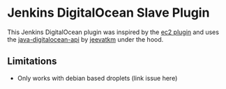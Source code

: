 Jenkins DigitalOcean Slave Plugin
=================================

This Jenkins DigitalOcean plugin was inspired by the [ec2 plugin](https://github.com/jenkinsci/ec2-plugin) and uses the [java-digitalocean-api](https://github.com/jeevatkm/digitalocean-api-java) by [jeevatkm](https://github.com/jeevatkm) under the hood.

## Limitations

- Only works with debian based droplets (link issue here)
